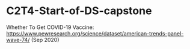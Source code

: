 # C2T4-Start-of-DS-capstone

Whether To Get COVID-19 Vaccine: https://www.pewresearch.org/science/dataset/american-trends-panel-wave-74/ (Sep 2020)


